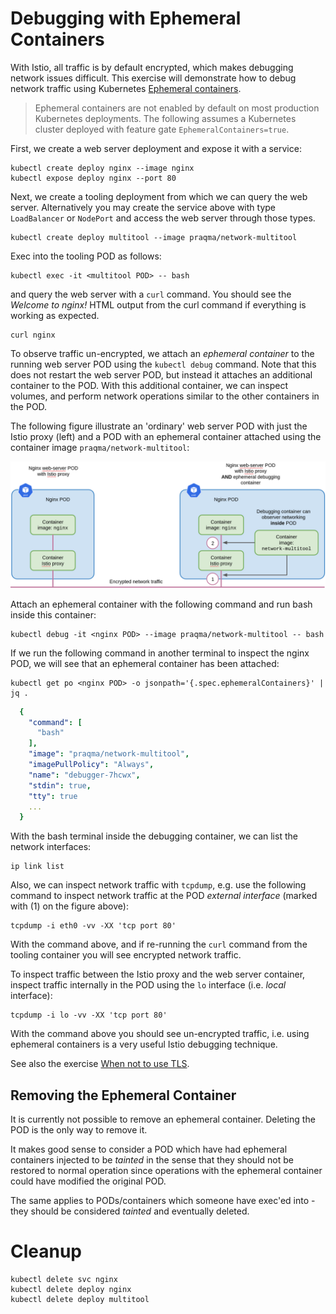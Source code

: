# Debugging with Ephemeral Containers

With Istio, all traffic is by default encrypted, which makes debugging network
issues difficult. This exercise will demonstrate how to debug network traffic
using Kubernetes [Ephemeral containers](https://kubernetes.io/docs/concepts/workloads/pods/ephemeral-containers/).

> Ephemeral containers are not enabled by default on most production Kubernetes
> deployments. The following assumes a Kubernetes cluster deployed with feature
> gate `EphemeralContainers=true`.

First, we create a web server deployment and expose it with a service:

```console
kubectl create deploy nginx --image nginx
kubectl expose deploy nginx --port 80
```

Next, we create a tooling deployment from which we can query the web
server. Alternatively you may create the service above with type `LoadBalancer`
or `NodePort` and access the web server through those types.

```console
kubectl create deploy multitool --image praqma/network-multitool
```

Exec into the tooling POD as follows:

```console
kubectl exec -it <multitool POD> -- bash
```

and query the web server with a `curl` command. You should see the *Welcome to
nginx!* HTML output from the curl command if everything is working as expected.

```console
curl nginx
```

To observe traffic un-encrypted, we attach an *ephemeral container* to the
running web server POD using the `kubectl debug` command. Note that this does
not restart the web server POD, but instead it attaches an additional container
to the POD. With this additional container, we can inspect volumes, and perform
network operations similar to the other containers in the POD.

The following figure illustrate an 'ordinary' web server POD with just the Istio
proxy (left) and a POD with an ephemeral container attached using the container
image `praqma/network-multitool`:

![Ephemeral container](images/ephemeral-container.png)

Attach an ephemeral container with the following command and run bash inside
this container:

```console
kubectl debug -it <nginx POD> --image praqma/network-multitool -- bash
```

If we run the following command in another terminal to inspect the nginx POD, we
will see that an ephemeral container has been attached:

```console
kubectl get po <nginx POD> -o jsonpath='{.spec.ephemeralContainers}' | jq .
```

```yaml
  {
    "command": [
      "bash"
    ],
    "image": "praqma/network-multitool",
    "imagePullPolicy": "Always",
    "name": "debugger-7hcwx",
    "stdin": true,
    "tty": true
    ...
  }
```

With the bash terminal inside the debugging container, we can list the network interfaces:

```console
ip link list
```

Also, we can inspect network traffic with `tcpdump`, e.g. use the following
command to inspect network traffic at the POD *external interface* (marked with
(1) on the figure above):

```console
tcpdump -i eth0 -vv -XX 'tcp port 80'
```

With the command above, and if re-running the `curl` command from the tooling
container you will see encrypted network traffic.

To inspect traffic between the Istio proxy and the web server container, inspect
traffic internally in the POD using the `lo` interface (i.e. *local* interface):

```console
tcpdump -i lo -vv -XX 'tcp port 80'
```

With the command above you should see un-encrypted traffic, i.e. using ephemeral
containers is a very useful Istio debugging technique.

See also the exercise [When not to use TLS](when-not-to-use-tls.md).

## Removing the Ephemeral Container

It is currently not possible to remove an ephemeral container. Deleting the POD is the only way to remove it.

It makes good sense to consider a POD which have had ephemeral containers
injected to be *tainted* in the sense that they should not be restored to normal
operation since operations with the ephemeral container could have modified the
original POD.

The same applies to PODs/containers which someone have exec'ed into - they
should be considered *tainted* and eventually deleted.

# Cleanup

```console
kubectl delete svc nginx
kubectl delete deploy nginx
kubectl delete deploy multitool
```